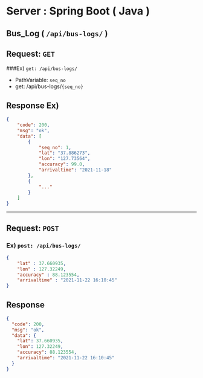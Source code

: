 # Server : Spring Boot ( Java )
## Bus_Log ( `/api/bus-logs/` )
## Request: `GET`
###Ex) `get: /api/bus-logs/`
- PathVariable: `seq_no`
- get: /api/bus-logs/`{seq_no}`
## Response Ex)
```json
{
    "code": 200,
    "msg": "ok",
    "data": [
        {
            "seq_no": 1,
            "lat": "37.886273",
            "lon": "127.73564",
            "accuracy": 99.0,
            "arrivaltime": "2021-11-18"
        },
        {
            "..."
        }
    ]
}
```
---
## Request: `POST`
### Ex) `post: /api/bus-logs/`
```json
{
    "lat" : 37.660935,
    "lon" : 127.32249,
    "accuracy" : 88.123554,
    "arrivaltime" : "2021-11-22 16:10:45"
}
``` 
## Response
```json
{
  "code": 200,
  "msg": "ok",
  "data": {
    "lat": 37.660935,
    "lon": 127.32249,
    "accuracy": 88.123554,
    "arrivaltime": "2021-11-22 16:10:45"
  }
}
```
